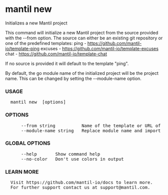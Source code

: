 
# mantil new

Initializes a new Mantil project

This command will initialize a new Mantil project from the source provided with the --from option.
The source can either be an existing git repository or one of the predefined templates:
ping - https://github.com/mantil-io/template-ping
excuses - https://github.com/mantil-io/template-excuses
chat - https://github.com/mantil-io/template-chat

If no source is provided it will default to the template "ping".

By default, the go module name of the initialized project will be the project name.
This can be changed by setting the --module-name option.

### USAGE
<pre>
  mantil new <project> [options]
</pre>
### OPTIONS
<pre>
      --from string          Name of the template or URL of the repository that will be used as one
      --module-name string   Replace module name and import paths
</pre>
### GLOBAL OPTIONS
<pre>
      --help       Show command help
      --no-color   Don't use colors in output
</pre>
### LEARN MORE
<pre>
  Visit https://github.com/mantil-io/docs to learn more.
  For further support contact us at support@mantil.com.
</pre>
